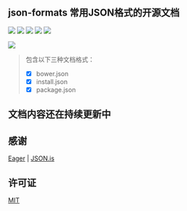 ## json-formats 常用JSON格式的开源文档

![](https://img.shields.io/badge/vue-2.5.2-green.svg) ![](https://img.shields.io/badge/vue--router-3.0.1-green.svg) ![](https://img.shields.io/badge/npm-%3E%3D%203.0.0-green.svg) ![](https://img.shields.io/badge/node-%3E%3D%204.0.0-green.svg) ![](https://img.shields.io/badge/License-MIT-blue.svg)

![](https://ws3.sinaimg.cn/large/006tNc79ly1fn8gc1fetgj31kw0uztbb.jpg)

> 包含以下三种文档格式：
> 
> * [x] bower.json
> * [x] install.json
> * [x] package.json

<!-- ## Build Setup

``` bash
# install dependencies
npm install

# serve with hot reload at localhost:8080
npm run dev

# build for production with minification
npm run build

# build for production and view the bundle analyzer report
npm run build --report
```

For a detailed explanation on how things work, check out the [guide](http://vuejs-templates.github.io/webpack/) and [docs for vue-loader](http://vuejs.github.io/vue-loader). -->

## 文档内容还在持续更新中


## 感谢
[Eager](https://eager.io) | [JSON.is](https://github.com/EagerIO/JSON.is)

## 许可证
[MIT](https://github.com/transloadit/uppy/blob/master/LICENSE)



